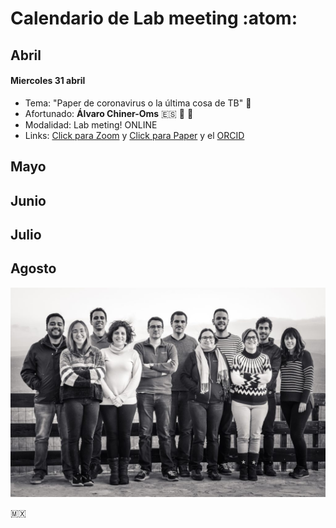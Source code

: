 # **Calendario de Lab meeting** :atom:


## Abril

#### Miercoles 31 abril

- Tema: "Paper de coronavirus o la última cosa de TB" :dna:
- Afortunado: **Álvaro Chiner-Oms** :es: :dna: :circus_tent:
- Modalidad: Lab meting! ONLINE
- Links: [Click para Zoom](http://www.limni.net) y [Click para Paper](http://www.limni.net) y el [ORCID](https://orcid.org/0000-0002-0463-0101)



## Mayo

## Junio

## Julio

## Agosto

![](assets/Lab_M-5c6ef917.jpg)

:mexico:
